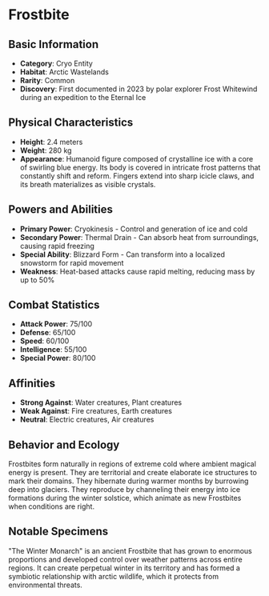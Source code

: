 # Frostbite

## Basic Information
- **Category**: Cryo Entity
- **Habitat**: Arctic Wastelands
- **Rarity**: Common
- **Discovery**: First documented in 2023 by polar explorer Frost Whitewind during an expedition to the Eternal Ice

## Physical Characteristics
- **Height**: 2.4 meters
- **Weight**: 280 kg
- **Appearance**: Humanoid figure composed of crystalline ice with a core of swirling blue energy. Its body is covered in intricate frost patterns that constantly shift and reform. Fingers extend into sharp icicle claws, and its breath materializes as visible crystals.

## Powers and Abilities
- **Primary Power**: Cryokinesis - Control and generation of ice and cold
- **Secondary Power**: Thermal Drain - Can absorb heat from surroundings, causing rapid freezing
- **Special Ability**: Blizzard Form - Can transform into a localized snowstorm for rapid movement
- **Weakness**: Heat-based attacks cause rapid melting, reducing mass by up to 50%

## Combat Statistics
- **Attack Power**: 75/100
- **Defense**: 65/100
- **Speed**: 60/100
- **Intelligence**: 55/100
- **Special Power**: 80/100

## Affinities
- **Strong Against**: Water creatures, Plant creatures
- **Weak Against**: Fire creatures, Earth creatures
- **Neutral**: Electric creatures, Air creatures

## Behavior and Ecology
Frostbites form naturally in regions of extreme cold where ambient magical energy is present. They are territorial and create elaborate ice structures to mark their domains. They hibernate during warmer months by burrowing deep into glaciers. They reproduce by channeling their energy into ice formations during the winter solstice, which animate as new Frostbites when conditions are right.

## Notable Specimens
"The Winter Monarch" is an ancient Frostbite that has grown to enormous proportions and developed control over weather patterns across entire regions. It can create perpetual winter in its territory and has formed a symbiotic relationship with arctic wildlife, which it protects from environmental threats.
